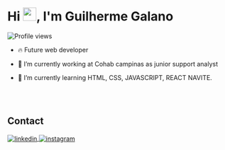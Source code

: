 
<h1 align="left">Hi <img src="https://raw.githubusercontent.com/kaueMarques/kaueMarques/master/hi.gif" height="30px">, I'm Guilherme Galano</h1>
<p align="left"> <img src="https://komarev.com/ghpvc/?username=guilhermegalano&color=yellow" alt="Profile views" /> </p>

- 🔥  Future web developer

- 🔭 I’m currently working at Cohab campinas as junior support analyst 

- 💬 I’m currently learning HTML, CSS, JAVASCRIPT, REACT NAVITE. 




<!--

<br><br>

## 🛠 &nbsp;Tech Stack

![JavaScript](https://img.shields.io/badge/-JavaScript-05122A?style=flat&logo=javascript)&nbsp;
![Node.js](https://img.shields.io/badge/-Node.js-05122A?style=flat&logo=node.js)&nbsp;
![HTML](https://img.shields.io/badge/-HTML-05122A?style=flat&logo=HTML5)&nbsp;
![CSS](https://img.shields.io/badge/-CSS-05122A?style=flat&logo=CSS3&logoColor=1572B6)&nbsp;
![React](https://img.shields.io/badge/-React-05122A?style=flat&logo=react)&nbsp;
![Git](https://img.shields.io/badge/-Git-05122A?style=flat&logo=git)&nbsp;
![GitHub](https://img.shields.io/badge/-GitHub-05122A?style=flat&logo=github)&nbsp;
![Markdown](https://img.shields.io/badge/-Markdown-05122A?style=flat&logo=markdown)&nbsp;
![Visual Studio Code](https://img.shields.io/badge/-Visual%20Studio%20Code-05122A?style=flat&logo=visual-studio-code&logoColor=007ACC)&nbsp;
![PostgreSQL](https://img.shields.io/badge/-PostgreSQL-05122A?style=flat&logo=postgresql)&nbsp;
![SQLite](https://img.shields.io/badge/-SQLite-05122A?style=flat&logo=sqlite)&nbsp;

<br><br>

## ⚙️ &nbsp;GitHub Analytics

<p align="left">
<img width="530em" src="https://github-readme-stats.vercel.app/api?username=guilhermegalano&show_icons=true&theme=vision-friendly-dark%22%20alt=%22maykbrito%27s%20stats"/>
<img width="530em" src="https://github-readme-stats.vercel.app/api/top-langs/?username=guilhermegalano&layout=compact&theme=vision-friendly-dark" alt="Guilherme galano's most languages"/>
</p>
-->

<br><br>

## Contact



<a href="https://www.linkedin.com/in/guilherme-galano/" target="_blank">
  <img align="center" src="https://img.shields.io/badge/-GuilhermeGalano-05122A?style=flat&logo=linkedin" alt="linkedin"/>
</a>

<a href="https://www.instagram.com/gui_gallano/" target="_blank">
 <img align="center" src="https://img.shields.io/badge/-GuilhermeGalano-05122A?style=flat&logo=instagram" alt="instagram"/>
</a>

</p>

<!--







